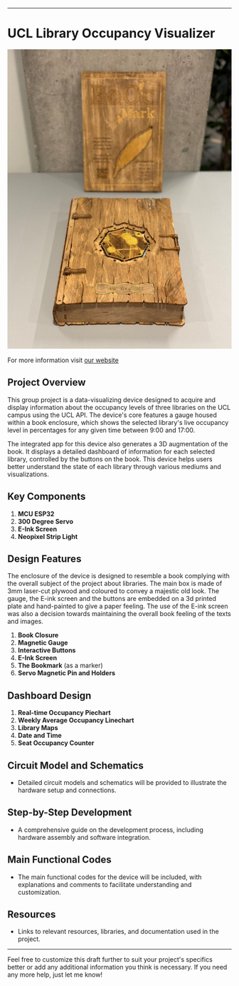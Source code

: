 

---

# UCL Library Occupancy Visualizer

![The BoOc](https://github.com/SiruiLuo/casa0019-BOOC/blob/main/Images/TheBooc.jpg)

For more information visit [our website](https://codepen.io/TTrista/pen/gbYwwdY)

## Project Overview
This group project is a data-visualizing device designed to acquire and display information about the occupancy levels of three libraries on the UCL campus using the UCL API. The device's core features a gauge housed within a book enclosure, which shows the selected library's live occupancy level in percentages for any given time between 9:00 and 17:00.

The integrated app for this device also generates a 3D augmentation of the book. It displays a detailed dashboard of information for each selected library, controlled by the buttons on the book. This device helps users better understand the state of each library through various mediums and visualizations.

## Key Components
1. **MCU ESP32**
2. **300 Degree Servo**
3. **E-Ink Screen**
4. **Neopixel Strip Light**

## Design Features
The enclosure of the device is designed to resemble a book complying with the overall subject of the project about libraries. The main box is made of 3mm laser-cut plywood and coloured to convey a majestic old look. The gauge, the E-ink screen and the buttons are embedded on a 3d printed plate and hand-painted to give a paper feeling. The use of the E-ink screen was also a decision towards maintaining the overall book feeling of the texts and images. 
1. **Book Closure**
2. **Magnetic Gauge**
3. **Interactive Buttons**
4. **E-Ink Screen**
5. **The Bookmark** (as a marker)
6. **Servo Magnetic Pin and Holders**

## Dashboard Design
1. **Real-time Occupancy Piechart**
2. **Weekly Average Occupancy Linechart**
3. **Library Maps**
4. **Date and Time**
5. **Seat Occupancy Counter**

## Circuit Model and Schematics
- Detailed circuit models and schematics will be provided to illustrate the hardware setup and connections.

## Step-by-Step Development
- A comprehensive guide on the development process, including hardware assembly and software integration.

## Main Functional Codes
- The main functional codes for the device will be included, with explanations and comments to facilitate understanding and customization.

## Resources
- Links to relevant resources, libraries, and documentation used in the project.

---

Feel free to customize this draft further to suit your project's specifics better or add any additional information you think is necessary. If you need any more help, just let me know!
